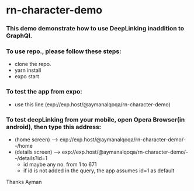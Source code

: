 # rn-character-demo

### This demo demonstrate how to use DeepLinking inaddition to GraphQl.

### To use repo., please follow these steps:
- clone the repo.
- yarn install
- expo start

### To test the app from expo:
- use this line (exp://exp.host/@aymanalqoqa/rn-character-demo)

### To test deepLinking from your mobile, open Opera Browser(in android), then type this address:
  - (home screen) -->    exp://exp.host/@aymanalqoqa/rn-character-demo/--/home
  - (details screen) -->    exp://exp.host/@aymanalqoqa/rn-character-demo/--/details?id=1
     - id maybe any no. from 1 to 671
     - if id is not added in the query, the app assumes id=1 as default
 
 
  Thanks
  Ayman
